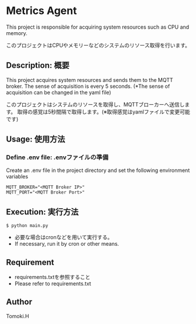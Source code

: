 # Metrics Agent
This project is responsible for acquiring system resources such as CPU and memory.

このプロジェクトはCPUやメモリーなどのシステムのリソース取得を行います。

## Description: 概要
This project acquires system resources and sends them to the MQTT broker.
The sense of acquisition is every 5 seconds. (*The sense of acquisition can be changed in the yaml file)

このプロジェクトはシステムのリソースを取得し、MQTTブローカーへ送信します。
取得の感覚は5秒間隔で取得します。(※取得感覚はyamlファイルで変更可能です)

## Usage: 使用方法
### Define .env file: .envファイルの準備
Create an .env file in the project directory and set the following environment variables
```
MQTT_BROKER="<MQTT Broker IP>"
MQTT_PORT="<MQTT Broker Port>"
```

## Execution: 実行方法
```
$ python main.py
```
* 必要な場合はcronなどを用いて実行する。
* If necessary, run it by cron or other means.

## Requirement
* requirements.txtを参照すること
* Please refer to requirements.txt

## Author
Tomoki.H